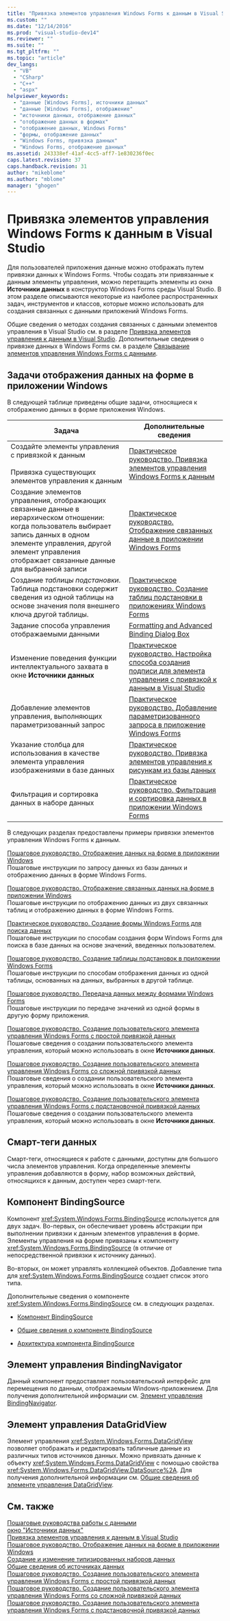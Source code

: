 ```yaml
---
title: "Привязка элементов управления Windows Forms к данным в Visual Studio | Microsoft Docs"
ms.custom: ""
ms.date: "12/14/2016"
ms.prod: "visual-studio-dev14"
ms.reviewer: ""
ms.suite: ""
ms.tgt_pltfrm: ""
ms.topic: "article"
dev_langs: 
  - "VB"
  - "CSharp"
  - "C++"
  - "aspx"
helpviewer_keywords: 
  - "данные [Windows Forms], источники данных"
  - "данные [Windows Forms], отображение"
  - "источники данных, отображение данных"
  - "отображение данных в формах"
  - "отображение данных, Windows Forms"
  - "формы, отображение данных"
  - "Windows Forms, привязка данных"
  - "Windows Forms, отображение данных"
ms.assetid: 243338ef-41af-4cc5-aff7-1e830236f0ec
caps.latest.revision: 37
caps.handback.revision: 31
author: "mikeblome"
ms.author: "mblome"
manager: "ghogen"
---
```

# Привязка элементов управления Windows Forms к данным в Visual Studio
Для пользователей приложения данные можно отображать путем привязки данных к Windows Forms.  Чтобы создать эти привязанные к данным элементы управления, можно перетащить элементы из окна **Источники данных** в конструктор Windows Forms среды Visual Studio.  В этом разделе описываются некоторые из наиболее распространенных задач, инструментов и классов, которые можно использовать для создания связанных с данными приложений Windows Forms.  
  
 Общие сведения о методах создания связанных с данными элементов управления в Visual Studio см. в разделе [Привязка элементов управления к данным в Visual Studio](../data-tools/bind-controls-to-data-in-visual-studio.md).  Дополнительные сведения о привязке данных в Windows Forms см. в разделе [Связывание элементов управления Windows Forms с данными](../Topic/Windows%20Forms%20Data%20Binding.md).  
  
## Задачи отображения данных на форме в приложении Windows  
 В следующей таблице приведены общие задачи, относящиеся к отображению данных в форме приложения Windows.  
  
|Задача|Дополнительные сведения|  
|------------|-----------------------------|  
|Создайте элементы управления с привязкой к данным<br /><br /> Привязка существующих элементов управления к данным|[Практическое руководство. Привязка элементов управления Windows Forms к данным](../data-tools/bind-windows-forms-controls-to-data.md)|  
|Создание элементов управления, отображающих связанные данные в иерархическом отношении: когда пользователь выбирает запись данных в одном элементе управления, другой элемент управления отображает связанные данные для выбранной записи|[Практическое руководство. Отображение связанных данные в приложении Windows Forms](../Topic/How%20to:%20Display%20Related%20Data%20in%20a%20Windows%20Forms%20Application.md)|  
|Создание *таблицы подстановки*.  Таблица подстановки содержит сведения из одной таблицы на основе значения поля внешнего ключа другой таблицы.|[Практическое руководство. Создание таблиц подстановки в приложениях Windows Forms](../data-tools/create-lookup-tables-in-windows-forms-applications.md)|  
|Задание способа управления отображаемыми данными|[Formatting and Advanced Binding Dialog Box](http://msdn.microsoft.com/ru-ru/42638120-9e6f-436b-985f-4036664230fd)|  
|Изменение поведения функции интеллектуального захвата в окне **Источники данных**|[Практическое руководство. Настройка способа создания подписи для элемента управления с привязкой к данным в Visual Studio](../data-tools/customize-how-visual-studio-creates-captions-for-data-bound-controls.md)|  
|Добавление элементов управления, выполняющих параметризованный запрос|[Практическое руководство. Добавление параметризованного запроса в приложение Windows Forms](../Topic/How%20to:%20Add%20a%20Parameterized%20Query%20to%20a%20Windows%20Forms%20Application.md)|  
|Указание столбца для использования в качестве элемента управления изображениями в базе данных|[Практическое руководство. Привязка элементов управления к рисункам из базы данных](../data-tools/bind-controls-to-pictures-from-a-database.md)|  
|Фильтрация и сортировка данных в наборе данных|[Практическое руководство. Фильтрация и сортировка данных в приложении Windows Forms](../data-tools/filter-and-sort-data-in-a-windows-forms-application.md)|  
  
 В следующих разделах предоставлены примеры привязки элементов управления Windows Forms к данным.  
  
 [Пошаговое руководство. Отображение данных на форме в приложении Windows](../data-tools/walkthrough-displaying-data-on-a-windows-form.md)  
 Пошаговые инструкции по запросу данных из базы данных и отображению данных в форме Windows Forms.  
  
 [Пошаговое руководство. Отображение связанных данных на форме в приложении Windows](../Topic/Walkthrough:%20Displaying%20Related%20Data%20on%20a%20Windows%20Form.md)  
 Пошаговые инструкции по отображению данных из двух связанных таблиц и отображению данных в форме Windows Forms.  
  
 [Практическое руководство. Создание формы Windows Forms для поиска данных](../data-tools/create-a-windows-form-to-search-data.md)  
 Пошаговые инструкции по способам создания форм Windows Forms для поиска в базе данных на основе значений, введенных пользователем.  
  
 [Пошаговое руководство. Создание таблицы подстановок в приложении Windows Forms](../Topic/Walkthrough:%20Creating%20a%20Lookup%20Table%20in%20a%20Windows%20Forms%20Application.md)  
 Пошаговые инструкции по способам отображения данных из одной таблицы, основанных на данных, выбранных в другой таблице.  
  
 [Пошаговое руководство. Передача данных между формами Windows Forms](../data-tools/pass-data-between-forms.md)  
 Пошаговые инструкции по передаче значений из одной формы в другую форму приложения.  
  
 [Пошаговое руководство. Создание пользовательского элемента управления Windows Forms с простой привязкой данных](../data-tools/create-a-windows-forms-user-control-that-supports-simple-data-binding.md)  
 Пошаговые сведения о создании пользовательского элемента управления, который можно использовать в окне **Источники данных**.  
  
 [Пошаговое руководство. Создание пользовательского элемента управления Windows Forms со сложной привязкой данных](../data-tools/create-a-windows-forms-user-control-that-supports-complex-data-binding.md)  
 Пошаговые сведения о создании пользовательского элемента управления, который можно использовать в окне **Источники данных**.  
  
 [Пошаговое руководство. Создание пользовательского элемента управления Windows Forms с подстановочной привязкой данных](../data-tools/create-a-windows-forms-user-control-that-supports-lookup-data-binding.md)  
 Пошаговые сведения о создании пользовательского элемента управления, который можно использовать в окне **Источники данных**.  
  
## Cмарт\-теги данных  
 Смарт\-теги, относящиеся к работе с данными, доступны для большого числа элементов управления.  Когда определенные элементы управления добавляются в форму, набор возможных действий, относящихся к данным, доступен через смарт\-теги.  
  
## Компонент BindingSource  
 Компонент <xref:System.Windows.Forms.BindingSource> используется для двух задач.  Во\-первых, он обеспечивает уровень абстракции при выполнении привязки к данным элементов управления в форме.  Элементы управления на форме привязаны к компоненту <xref:System.Windows.Forms.BindingSource> \(в отличие от непосредственной привязки к источнику данных\).  
  
 Во\-вторых, он может управлять коллекцией объектов.  Добавление типа для <xref:System.Windows.Forms.BindingSource> создает список этого типа.  
  
 Дополнительные сведения о компоненте <xref:System.Windows.Forms.BindingSource> см. в следующих разделах.  
  
-   [Компонент BindingSource](../Topic/BindingSource%20Component.md)  
  
-   [Общие сведения о компоненте BindingSource](../Topic/BindingSource%20Component%20Overview.md)  
  
-   [Архитектура компонента BindingSource](../Topic/BindingSource%20Component%20Architecture.md)  
  
## Элемент управления BindingNavigator  
 Данный компонент предоставляет пользовательский интерфейс для перемещения по данным, отображаемым Windows\-приложением.  Для получения дополнительной информации см. [Элемент управления BindingNavigator](../Topic/BindingNavigator%20Control%20\(Windows%20Forms\).md).  
  
## Элемент управления DataGridView  
 Элемент управления <xref:System.Windows.Forms.DataGridView> позволяет отображать и редактировать табличные данные из различных типов источников данных.  Можно привязать данные к объекту <xref:System.Windows.Forms.DataGridView> с помощью свойства <xref:System.Windows.Forms.DataGridView.DataSource%2A>.  Для получения дополнительной информации см. [Общие сведения об элементе управления DataGridView](../Topic/DataGridView%20Control%20Overview%20\(Windows%20Forms\).md).  
  
## См. также  
 [Пошаговые руководства работы с данными](../Topic/Data%20Walkthroughs.md)   
 [окно "Источники данных"](../Topic/Data%20Sources%20Window.md)   
 [Привязка элементов управления к данным в Visual Studio](../data-tools/bind-controls-to-data-in-visual-studio.md)   
 [Пошаговое руководство. Отображение данных на форме в приложении Windows](../data-tools/walkthrough-displaying-data-on-a-windows-form.md)   
 [Создание и изменение типизированных наборов данных](../data-tools/creating-and-editing-typed-datasets.md)   
 [Общие сведения об источниках данных](../data-tools/add-new-data-sources.md)   
 [Пошаговое руководство. Создание пользовательского элемента управления Windows Forms с простой привязкой данных](../data-tools/create-a-windows-forms-user-control-that-supports-simple-data-binding.md)   
 [Пошаговое руководство. Создание пользовательского элемента управления Windows Forms со сложной привязкой данных](../data-tools/create-a-windows-forms-user-control-that-supports-complex-data-binding.md)   
 [Пошаговое руководство. Создание пользовательского элемента управления Windows Forms с подстановочной привязкой данных](../data-tools/create-a-windows-forms-user-control-that-supports-lookup-data-binding.md)